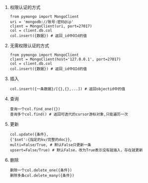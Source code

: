 1. 权限认证的方式
   ```
   from pymongo import MongoClient
   uri = 'mongodb://账号:密码@ip'
   client = MongoClient(uri, port=27017)
   col = client.db.col
   col.insert({数据}) # 返回_id中OId的值
   ```
2. 无需权限认证的方式
   ```
   from pymongo import MongoClient
   client = MongoClient(host='127.0.0.1', port=27017)
   col = client.db.col
   col.insert({数据}) # 返回_id中OId的值
   ```

3. 插入
   ```
   col.insert({一条数据}/[{},{},...]) # 返回objectid中的值
   ```

4. 查询
   ```
   查询一个col.find_one({})
   查询多个col.find() # 返回可迭代的cursor游标对象,只能遍历一次
   ```

5. 更新
   ```
   col.update({条件},
   {'$set':{指定的kv/完整的doc}},
   multi=False/True, # 默认False只更新一条
   upsert=False/True) # 默认False，改为True表示没有就插入，存在就更新
   ```
6. 删除
   ```
   删除一个col.delete_one({条件})
   删除多条col.delete_many({条件})
   ```


​	